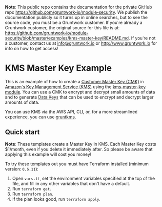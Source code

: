 **Note**: This public repo contains the documentation for the private GitHub repo <https://github.com/gruntwork-io/module-security>.
We publish the documentation publicly so it turns up in online searches, but to see the source code, you must be a Gruntwork customer.
If you're already a Gruntwork customer, the original source for this file is at: <https://github.com/gruntwork-io/module-security/blob/master/examples/kms-master-key/README.md>.
If you're not a customer, contact us at <info@gruntwork.io> or <http://www.gruntwork.io> for info on how to get access!

# KMS Master Key Example

This is an example of how to create a [Customer Master
Key (CMK)](http://docs.aws.amazon.com/kms/latest/developerguide/concepts.html#master_keys) in [Amazon's Key Management
Service (KMS)](https://aws.amazon.com/kms/) using the [kms-master-key module](/modules/kms-master-key). You can use a
CMK to encrypt and decrypt small amounts of data and to generate [Data
Keys](http://docs.aws.amazon.com/kms/latest/developerguide/concepts.html#data-keys) that can be used to encrypt and
decrypt larger amounts of data.

You can use KMS via the AWS API, CLI, or, for a more streamlined experience, you can use
[gruntkms](https://github.com/gruntwork-io/gruntkms).

## Quick start

**Note**: These templates create a Master Key in KMS. Each Master Key costs $1/month, even if you delete it immediately
after. So please be aware that applying this example will cost you money!

To try these templates out you must have Terraform installed (minimum version: `0.6.11`):

1. Open `vars.tf`, set the environment variables specified at the top of the file, and fill in any other variables that
   don't have a default.
1. Run `terraform get`.
1. Run `terraform plan`.
1. If the plan looks good, run `terraform apply`.
